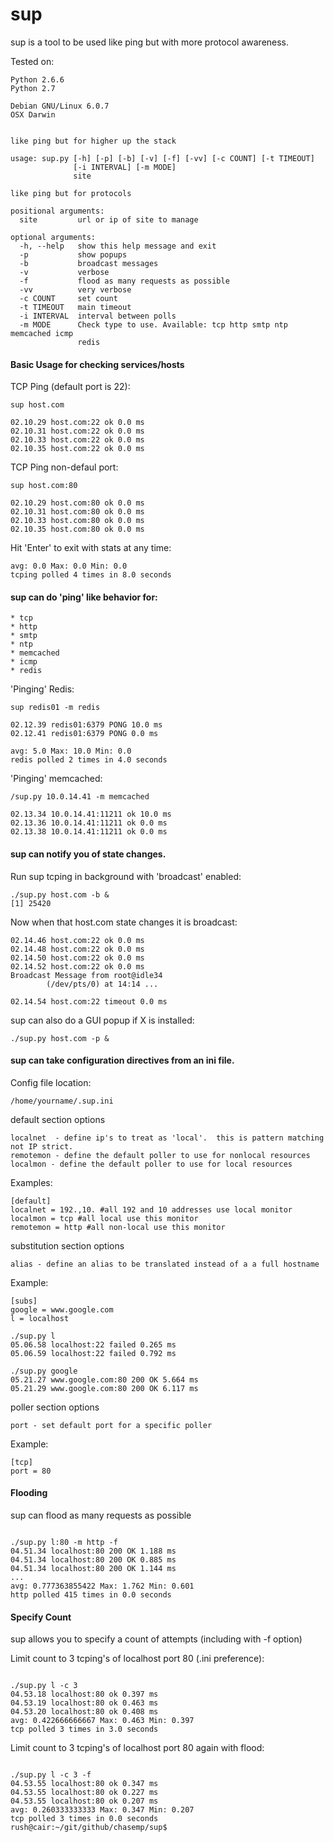sup
===

sup is a tool to be used like ping but with more protocol awareness.

Tested on:

    Python 2.6.6
    Python 2.7

    Debian GNU/Linux 6.0.7
    OSX Darwin

<pre><code>
like ping but for higher up the stack

usage: sup.py [-h] [-p] [-b] [-v] [-f] [-vv] [-c COUNT] [-t TIMEOUT]
              [-i INTERVAL] [-m MODE]
              site

like ping but for protocols

positional arguments:
  site         url or ip of site to manage

optional arguments:
  -h, --help   show this help message and exit
  -p           show popups
  -b           broadcast messages
  -v           verbose
  -f           flood as many requests as possible
  -vv          very verbose
  -c COUNT     set count
  -t TIMEOUT   main timeout
  -i INTERVAL  interval between polls
  -m MODE      Check type to use. Available: tcp http smtp ntp memcached icmp
               redis
</code></pre>

#### Basic Usage for checking services/hosts

TCP Ping (default port is 22):

    sup host.com

    02.10.29 host.com:22 ok 0.0 ms
    02.10.31 host.com:22 ok 0.0 ms
    02.10.33 host.com:22 ok 0.0 ms
    02.10.35 host.com:22 ok 0.0 ms

TCP Ping non-defaul port:

    sup host.com:80

    02.10.29 host.com:80 ok 0.0 ms
    02.10.31 host.com:80 ok 0.0 ms
    02.10.33 host.com:80 ok 0.0 ms
    02.10.35 host.com:80 ok 0.0 ms

Hit 'Enter' to exit with stats at any time:

    avg: 0.0 Max: 0.0 Min: 0.0
    tcping polled 4 times in 8.0 seconds

#### sup can do 'ping' like behavior for:

    * tcp
    * http
    * smtp
    * ntp
    * memcached
    * icmp
    * redis

'Pinging' Redis:

    sup redis01 -m redis

    02.12.39 redis01:6379 PONG 10.0 ms
    02.12.41 redis01:6379 PONG 0.0 ms

    avg: 5.0 Max: 10.0 Min: 0.0
    redis polled 2 times in 4.0 seconds

'Pinging' memcached:

    /sup.py 10.0.14.41 -m memcached

    02.13.34 10.0.14.41:11211 ok 10.0 ms
    02.13.36 10.0.14.41:11211 ok 0.0 ms
    02.13.38 10.0.14.41:11211 ok 0.0 ms

#### sup can notify you of state changes.

Run sup tcping in background with 'broadcast' enabled:

    ./sup.py host.com -b &
    [1] 25420

Now when that host.com state changes it is broadcast:

    02.14.46 host.com:22 ok 0.0 ms
    02.14.48 host.com:22 ok 0.0 ms
    02.14.50 host.com:22 ok 0.0 ms
    02.14.52 host.com:22 ok 0.0 ms
    Broadcast Message from root@idle34                                             
            (/dev/pts/0) at 14:14 ...                                              
                                                                               
    02.14.54 host.com:22 timeout 0.0 ms

sup can also do a GUI popup if X is installed:

    ./sup.py host.com -p &

#### sup can take configuration directives from an ini file.

Config file location:

    /home/yourname/.sup.ini

default section options

    localnet  - define ip's to treat as 'local'.  this is pattern matching not IP strict.
    remotemon - define the default poller to use for nonlocal resources
    localmon - define the default poller to use for local resources

Examples:

    [default]
    localnet = 192.,10. #all 192 and 10 addresses use local monitor
    localmon = tcp #all local use this monitor
    remotemon = http #all non-local use this monitor

substitution section options

    alias - define an alias to be translated instead of a a full hostname

Example:

    [subs]
    google = www.google.com
    l = localhost

    ./sup.py l
    05.06.58 localhost:22 failed 0.265 ms
    05.06.59 localhost:22 failed 0.792 ms

    ./sup.py google
    05.21.27 www.google.com:80 200 OK 5.664 ms
    05.21.29 www.google.com:80 200 OK 6.117 ms


poller section options

    port - set default port for a specific poller

Example:

    [tcp]
    port = 80

#### Flooding

sup can flood as many requests as possible

<pre><code>
./sup.py l:80 -m http -f
04.51.34 localhost:80 200 OK 1.188 ms
04.51.34 localhost:80 200 OK 0.885 ms
04.51.34 localhost:80 200 OK 1.144 ms
...
avg: 0.777363855422 Max: 1.762 Min: 0.601
http polled 415 times in 0.0 seconds
</code></pre>

#### Specify Count

sup allows you to specify a count of attempts (including with -f option)

Limit count to 3 tcping's of localhost port 80 (.ini preference):

<pre><code>
./sup.py l -c 3
04.53.18 localhost:80 ok 0.397 ms
04.53.19 localhost:80 ok 0.463 ms
04.53.20 localhost:80 ok 0.408 ms
avg: 0.422666666667 Max: 0.463 Min: 0.397
tcp polled 3 times in 3.0 seconds
</code></pre>

Limit count to 3 tcping's of localhost port 80 again with flood:

<pre><code>
./sup.py l -c 3 -f
04.53.55 localhost:80 ok 0.347 ms
04.53.55 localhost:80 ok 0.227 ms
04.53.55 localhost:80 ok 0.207 ms
avg: 0.260333333333 Max: 0.347 Min: 0.207
tcp polled 3 times in 0.0 seconds
rush@cair:~/git/github/chasemp/sup$ 
</code></pre>
